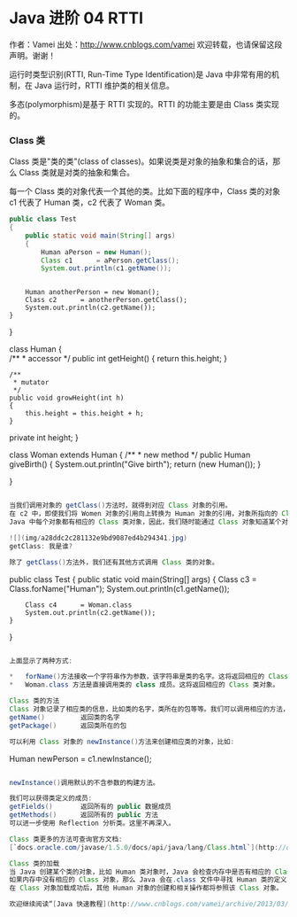 # Java 进阶 04 RTTI

作者：Vamei 出处：http://www.cnblogs.com/vamei 欢迎转载，也请保留这段声明。谢谢！

运行时类型识别(RTTI, Run-Time Type Identification)是 Java 中非常有用的机制，在 Java 运行时，RTTI 维护类的相关信息。

多态(polymorphism)是基于 RTTI 实现的。RTTI 的功能主要是由 Class 类实现的。

### Class 类

Class 类是"类的类"(class of classes)。如果说类是对象的抽象和集合的话，那么 Class 类就是对类的抽象和集合。

每一个 Class 类的对象代表一个其他的类。比如下面的程序中，Class 类的对象 c1 代表了 Human 类，c2 代表了 Woman 类。

```java
public class Test
{
    public static void main(String[] args)
    {
        Human aPerson = new Human();
        Class c1      = aPerson.getClass();
        System.out.println(c1.getName());
```

```java

```
        Human anotherPerson = new Woman();
        Class c2      = anotherPerson.getClass();
        System.out.println(c2.getName());  
    }
}

class Human
{    
    /**
     * accessor
     */
    public int getHeight()
    {
       return this.height;
    }

    /**
     * mutator
     */
    public void growHeight(int h)
    {
        this.height = this.height + h;
    }
private int height; 
}

class Woman extends Human
{
    /**
     * new method
     */
    public Human giveBirth()
    {
        System.out.println("Give birth");
        return (new Human());
    }

}
```java

当我们调用对象的 getClass()方法时，就得到对应 Class 对象的引用。
在 c2 中，即使我们将 Women 对象的引用向上转换为 Human 对象的引用，对象所指向的 Class 类对象依然是 Woman。
Java 中每个对象都有相应的 Class 类对象，因此，我们随时能通过 Class 对象知道某个对象“真正”所属的类。无论我们对引用进行怎样的类型转换，对象本身所对应的 Class 对象都是同一个。当我们通过某个引用调用方法时，Java 总能找到正确的 Class 类中所定义的方法，并执行该 Class 类中的代码。由于 Class 对象的存在，Java 不会因为类型的向上转换而迷失。这就是多态的原理。

![](img/a28ddc2c281132e9bd9087ed4b294341.jpg)
getClass: 我是谁?

除了 getClass()方法外，我们还有其他方式调用 Class 类的对象。

```
public class Test
{
    public static void main(String[] args)
    {
        Class c3      = Class.forName("Human");
        System.out.println(c1.getName());

        Class c4      = Woman.class
        System.out.println(c2.getName());  
    }
}
```java

上面显示了两种方式:

*   forName()方法接收一个字符串作为参数，该字符串是类的名字。这将返回相应的 Class 类对象。
*   Woman.class 方法是直接调用类的 class 成员。这将返回相应的 Class 类对象。

Class 类的方法
Class 对象记录了相应类的信息，比如类的名字，类所在的包等等。我们可以调用相应的方法，比如:
getName()         返回类的名字
getPackage()      返回类所在的包

可以利用 Class 对象的 newInstance()方法来创建相应类的对象，比如:

```
Human newPerson = c1.newInstance();  
```java

newInstance()调用默认的不含参数的构建方法。

我们可以获得类定义的成员:
getFields()       返回所有的 public 数据成员
getMethods()      返回所有的 public 方法
可以进一步使用 Reflection 分析类。这里不再深入。

Class 类更多的方法可查询官方文档:
[`docs.oracle.com/javase/1.5.0/docs/api/java/lang/Class.html`](http://docs.oracle.com/javase/1.5.0/docs/api/java/lang/Class.html)

Class 类的加载
当 Java 创建某个类的对象，比如 Human 类对象时，Java 会检查内存中是否有相应的 Class 对象。
如果内存中没有相应的 Class 对象，那么 Java 会在.class 文件中寻找 Human 类的定义，并加载 Human 类的 Class 对象。
在 Class 对象加载成功后，其他 Human 对象的创建和相关操作都将参照该 Class 对象。

欢迎继续阅读“[Java 快速教程](http://www.cnblogs.com/vamei/archive/2013/03/31/2991531.html)”系列文章

```